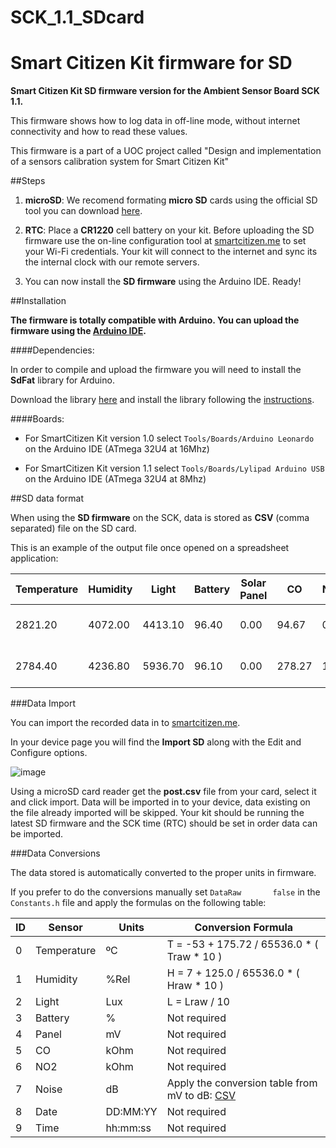 # SCK_1.1_SDcard

Smart Citizen Kit firmware for SD
=================================

**Smart Citizen Kit SD firmware version for the Ambient Sensor Board SCK 1.1.**

This firmware shows how to log data in off-line mode, without internet connectivity and how to read these values. 

This firmware is a part of a UOC project called "Design and implementation of a sensors calibration system for Smart Citizen Kit" 




##Steps

1. **microSD**: We recomend formating **micro SD** cards using the official SD tool you can download [here](https://www.sdcard.org/downloads/formatter_4/).

2. **RTC**: Place a **CR1220** cell battery on your kit. Before uploading the SD firmware use the on-line configuration tool at [smartcitizen.me](https://smartcitizen.me) to set your Wi-Fi credentials. Your kit will connect to the internet and sync its the internal clock with our remote servers.

3. You can now install the **SD firmware** using the Arduino IDE. Ready!


##Installation


**The firmware is totally compatible with Arduino. You can upload the firmware using the [Arduino IDE](http://arduino.cc/en/main/software).**

####Dependencies: 

In order to compile and upload the firmware you will need to install the **SdFat** library for Arduino.

Download the library [here](https://github.com/greiman/SdFat) and install the library following the [instructions](http://arduino.cc/en/Guide/Libraries).

####Boards:

* For SmartCitizen Kit version 1.0 select `Tools/Boards/Arduino Leonardo` on the Arduino IDE (ATmega 32U4 at 16Mhz) 

* For SmartCitizen Kit version 1.1 select `Tools/Boards/Lylipad Arduino USB` on the Arduino IDE (ATmega 32U4 at 8Mhz) 

##SD data format


When using the **SD firmware** on the SCK, data is stored as **CSV** (comma separated) file on the SD card.

This is an example of the output file once opened on a spreadsheet application:

| Temperature | Humidity| Light   | Battery | Solar Panel | CO     | NO2  | Noise| UTC			  	    | 
|-------------|---------|---------|---------|-------------|--------|------|------|----------------------|
| 2821.20     | 4072.00 | 4413.10 | 96.40   | 0.00        | 94.67  | 0.65 | 5.23 | 2000-01-01  00:00:02 |
| 2784.40     | 4236.80 | 5936.70 | 96.10   | 0.00        | 278.27 | 1.05 | 2.39 | 2000-01-01  00:00:02 |

###Data Import

You can import the recorded data in to [smartcitizen.me](http://smartcitizen.me).

In your device page you will find the **Import SD** along with the Edit and Configure options.

![image](https://smartcitizen.me/img/sck-sd-import.png)

Using a microSD card reader get the **post.csv** file from your card, select it and click import. Data will be imported in to your device, data existing on the file already imported will be skipped. Your kit should be running the latest SD firmware  and the SCK time (RTC) should be set in order data can be imported.

###Data Conversions

The data stored is automatically converted to the proper units in firmware.

If you prefer to do the conversions manually set `DataRaw       false` in the `Constants.h` file and apply the formulas on the following table:


| ID  | Sensor       | Units | Conversion Formula                                 
|-----|--------------|-------|---------------------------------------------|
| 0   | Temperature  | ºC    |  T = -53 + 175.72 / 65536.0 * ( Traw * 10 ) |
| 1   | Humidity     | %Rel  |  H =   7 + 125.0  / 65536.0 * ( Hraw * 10 ) |
| 2   | Light        | Lux   |  L = Lraw / 10                              |
| 3   | Battery      | %     |  Not required                               |
| 4   | Panel        | mV    |  Not required                               |                                             
| 5   | CO      	  | kOhm  |  Not required                               |                                            
| 6   | NO2          | kOhm  |  Not required                               |                               
| 7   | Noise        | dB    |  Apply the conversion table from mV to dB: [CSV](https://gist.github.com/pral2a/d767cc45874361fd38bf) 
| 8   | Date         | DD:MM:YY |  Not required                            |                             
| 9   | Time         | hh:mm:ss |  Not required                            |                            

